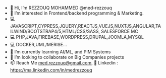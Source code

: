 - 👋 Hi, I’m REZZOUQ MOHAMMED @med-rezzouq
- 👀 I’m interested in Frontend/backend programming & Marketing.
- 💻 JAVASCRIPT,CYPRESS,JQUERY,REACTJS,VUEJS,NUXTJS,ANGULAR,TAILWIND/BOOTSTRAP4/5,HTML/CSS/SASS, SALESFORCE MC
- 💻 PHP,JAVA,FIREBASE,WORDPRESS,DRUPAL,JOOMLA,MYSQL
- 💻 DOCKER,UML/MERISE...
- 🌱 I’m currently learning AI/ML, and PIM Systems
- 💞️ I’m looking to collaborate on Big Companies projects
- 📫 Reach Me med.rezzouq@gmail.com, 🔗 Linkedin : https://ma.linkedin.com/in/medrezzouq

<!---
I am a fullstack web developper
--->
